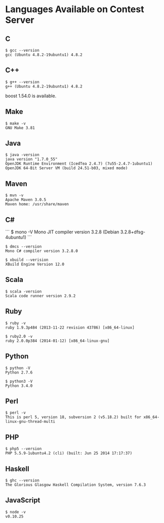 # Languages Available on Contest Server

## C
```
$ gcc --version
gcc (Ubuntu 4.8.2-19ubuntu1) 4.8.2
```

## C++
```
$ g++ --version
g++ (Ubuntu 4.8.2-19ubuntu1) 4.8.2
```

boost 1.54.0 is available.

## Make
```
$ make -v
GNU Make 3.81
```

## Java
```
$ java -version
java version "1.7.0_55"
OpenJDK Runtime Environment (IcedTea 2.4.7) (7u55-2.4.7-1ubuntu1)
OpenJDK 64-Bit Server VM (build 24.51-b03, mixed mode)
```

## Maven
```
$ mvn -v
Apache Maven 3.0.5
Maven home: /usr/share/maven
```

<h2>C#</h2>
```
$ mono -V
Mono JIT compiler version 3.2.8 (Debian 3.2.8+dfsg-4ubuntu1)
```

```
$ dmcs --version
Mono C# compiler version 3.2.8.0
```

```
$ xbuild --verision
XBuild Engine Version 12.0
```

## Scala
```
$ scala -version
Scala code runner version 2.9.2
```

## Ruby
```
$ ruby -v
ruby 1.9.3p484 (2013-11-22 revision 43786) [x86_64-linux]
```

```
$ ruby2.0 -v
ruby 2.0.0p384 (2014-01-12) [x86_64-linux-gnu]
```

## Python
```
$ python -V
Python 2.7.6
```

```
$ python3 -V
Python 3.4.0
```

## Perl
```
$ perl -v
This is perl 5, version 18, subversion 2 (v5.18.2) built for x86_64-linux-gnu-thread-multi
```

## PHP
```
$ php5 --version
PHP 5.5.9-1ubuntu4.2 (cli) (built: Jun 25 2014 17:17:37)
```

## Haskell
```
$ ghc --version
The Glorious Glasgow Haskell Compilation System, version 7.6.3
```

## JavaScript
```
$ node -v
v0.10.25
```
